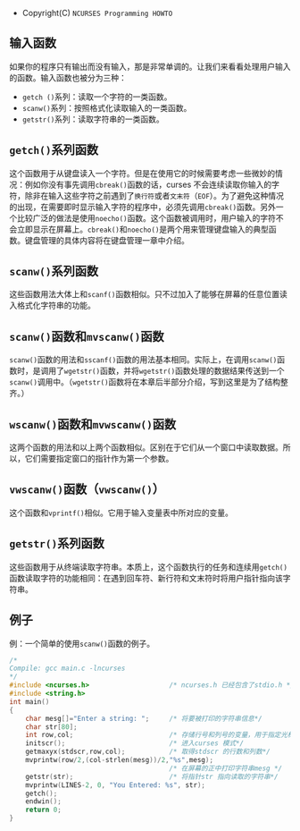 * Copyright(C) ```NCURSES Programming HOWTO```

## 输入函数

如果你的程序只有输出而没有输入，那是非常单调的。让我们来看看处理用户输入的函数。输入函数也被分为三种：

* ```getch ()```系列：读取一个字符的一类函数。
* ```scanw()```系列：按照格式化读取输入的一类函数。
* ```getstr()```系列：读取字符串的一类函数。

## ```getch()```系列函数

这个函数用于从键盘读入一个字符。但是在使用它的时候需要考虑一些微妙的情况：例如你没有事先调用```cbreak()```函数的话，curses 不会连续读取你输入的字符，除非在输入这些字符之前遇到了```换行符```或者```文末符```（```EOF```）。为了避免这种情况的出现，在需要即时显示输入字符的程序中，必须先调用```cbreak()```函数。另外一个比较广泛的做法是使用```noecho()```函数。这个函数被调用时，用户输入的字符不会立即显示在屏幕上。```cbreak()```和```noecho()```是两个用来管理键盘输入的典型函数。键盘管理的具体内容将在键盘管理一章中介绍。

## ```scanw()```系列函数

这些函数用法大体上和```scanf()```函数相似。只不过加入了能够在屏幕的任意位置读入格式化字符串的功能。

## ```scanw()```函数和```mvscanw()```函数

```scanw()```函数的用法和```sscanf()```函数的用法基本相同。实际上，在调用```scanw()```函数时，是调用了```wgetstr()```函数，并将```wgetstr()```函数处理的数据结果传送到一个```scanw()```调用中。（```wgetstr()```函数将在本章后半部分介绍，写到这里是为了结构整齐。）

## ```wscanw()```函数和```mvwscanw()```函数

这两个函数的用法和以上两个函数相似。区别在于它们从一个窗口中读取数据。所以，它们需要指定窗口的指针作为第一个参数。

## ```vwscanw()```函数（```vwscanw()```）

这个函数和```vprintf()```相似。它用于输入变量表中所对应的变量。

## ```getstr()```系列函数

这些函数用于从终端读取字符串。本质上，这个函数执行的任务和连续用```getch()```函数读取字符的功能相同：在遇到回车符、新行符和文末符时将用户指针指向该字符串。

## 例子

例：一个简单的使用```scanw()```函数的例子。

```c
/*
Compile: gcc main.c -lncurses
*/
#include <ncurses.h>                    /* ncurses.h 已经包含了stdio.h */
#include <string.h>
int main()
{
    char mesg[]="Enter a string: ";     /* 将要被打印的字符串信息*/
    char str[80];
    int row,col;                        /* 存储行号和列号的变量，用于指定光标位置*/
    initscr();                          /* 进入curses 模式*/
    getmaxyx(stdscr,row,col);           /* 取得stdscr 的行数和列数*/
    mvprintw(row/2,(col-strlen(mesg))/2,"%s",mesg);
                                        /* 在屏幕的正中打印字符串mesg */
    getstr(str);                        /* 将指针str 指向读取的字符串*/
    mvprintw(LINES-2, 0, "You Entered: %s", str);
    getch();
    endwin();
    return 0;
}
```
